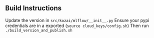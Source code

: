 ## Build Instructions

Update the version in `src/kozai/mlflow/__init__.py`
Ensure your pypi credentials are in a exported (`source cloud_keys/config.sh`)
Then run `./build_version_and_publish.sh`
